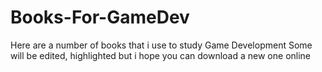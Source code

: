 # Books-For-GameDev
Here are a number of books that i use to study Game Development
Some will be edited, highlighted but i hope you can download a new one online

